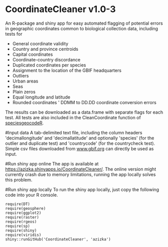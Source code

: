 # CoordinateCleaner v1.0-3
An R-package and shiny app for easy automated flagging of potential errors in geographic coordinates common to biological collection data, including tests for

* General coordinate validity
* Country and province centroids
* Capital coordinates
* Coordinate-country discordance
* Duplicated coordinates per species
* Assignment to the location of the GBIF headquarters
* Outliers
* Urban areas
* Seas
* Plain zeros
* Equal longitude and latitude
* Rounded coordinates
' DDMM to DD.DD coordinate conversion errors

The results can be downloaded as a data.frame with separate flags for each test. All tests are also included in the CleanCoordinate function of [speciesgeocodeR](https://github.com/azizka/speciesgeocodeR/tree/master/speciesgeocodeR). 

#Input data
A tab-delimited text file, including the column headers 'decimallongitude' and 'decimallatitude' and optionally 'species' (for the outlier and duplicate test) and 'countrycode' (for the countrycheck test). Simple csv files downloaded from www.gbif.org can directly be used as input.

#Run shiny app online
The app is available at https://azizka.shinyapps.io/CoordinateCleaner/. The online version might currently crash due to memory limitations, running the app locally solves this problem.

#Run shiny app locally
To run the shiny app locally, just copy the following code into your R console.

```{r}
require(DT)
require(geosphere)
require(ggplot2)
require(raster)
require(rgeos)
require(sp)
require(shiny)
require(viridis)
shiny::runGitHub('CoordinateCleaner', 'azizka')
```
